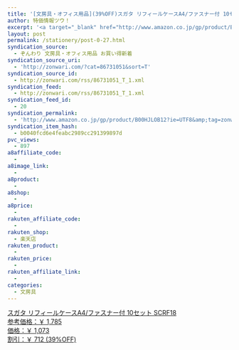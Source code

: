 ```yaml
---
title: '[文房具・オフィス用品](39%OFF)スガタ リフィールケースA4/ファスナー付 10セット SCRF18 ￥1,073'
author: 特価情報ツウ！
excerpt: '<a target="_blank" href="http://www.amazon.co.jp/gp/product/B00HJLOB12?ie=UTF8&amp;tag=zonwari-22&amp;linkCode=as2&amp;camp=247&amp;creative=7399&amp;creativeASIN=B00HJLOB12"><img src="http://ecx.images-amazon.com/images/I/41Qn%2BDLGEGL._SL100_.jpg"><br>&#12473;&#12460;&#12479; &#12522;&#12501;&#12451;&#12540;&#12523;&#12465;&#12540;&#12473;A4/&#12501;&#12449;&#12473;&#12490;&#12540;&#20184; 10&#12475;&#12483;&#12488; SCRF18<br>&#21442;&#32771;&#20385;&#26684;&#65306;&#65509; 1,785<br>&#20385;&#26684;&#65306;&#65509; 1,073<br>&#21106;&#24341;&#65306;&#65509; 712 (39%OFF)</a>'
layout: post
permalink: /stationery/post-0-27.html
syndication_source:
  - ぞんわり 文房具・オフィス用品 お買い得新着
syndication_source_uri:
  - 'http://zonwari.com/?cat=86731051&sort=T'
syndication_source_id:
  - http://zonwari.com/rss/86731051_T_1.xml
syndication_feed:
  - http://zonwari.com/rss/86731051_T_1.xml
syndication_feed_id:
  - 20
syndication_permalink:
  - 'http://www.amazon.co.jp/gp/product/B00HJLOB12?ie=UTF8&amp;tag=zonwari-22&amp;linkCode=as2&amp;camp=247&amp;creative=7399&amp;creativeASIN=B00HJLOB12'
syndication_item_hash:
  - b0040fcd6e4feabc2989cc291399897d
pvc_views:
  - 897
a8affiliate_code:
  - 
a8image_link:
  - 
a8product:
  - 
a8shop:
  - 
a8price:
  - 
rakuten_affiliate_code:
  - 
rakuten_shop:
  - 楽天店
rakuten_product:
  - 
rakuten_price:
  - 
rakuten_affiliate_link:
  - 
categories:
  - 文房具
---
```

[<img src='http://i0.wp.com/ecx.images-amazon.com/images/I/41Qn%2BDLGEGL._SL150_.jpg?w=546' title="" alt="" data-recalc-dims="1" />  
スガタ リフィールケースA4/ファスナー付 10セット SCRF18  
参考価格：￥ 1,785  
価格：￥ 1,073  
割引：￥ 712 (39%OFF)][1]

 [1]: http://www.amazon.co.jp/gp/product/B00HJLOB12?ie=UTF8&#038;tag=tokkajohotsu-22&#038;linkCode=as2&#038;camp=247&#038;creative=7399&#038;creativeASIN=B00HJLOB12